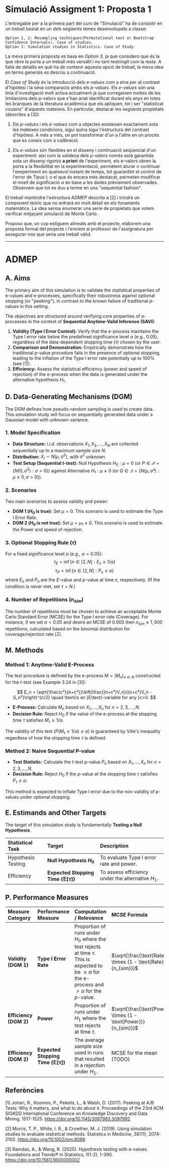 # Simulació Assigment 1: Proposta 1

L'entregable per a la primera part del curs de "Simulació" ha de consistir en un treball bastat en un dels següents temes desenvolupats a classe:

```
Option 1, 2: Resampling techniques(Permutational test or Bootstrap Confidence Intervals). Case of studies. 
Option 3: Simulation studies in Statistics. Case of Study
```

La meva primera proposta es basa en *Option 3*, ja que considero que és la que obre la porta a un treball més versàtil i no tant restringit com la resta. A falta de detallls en què ha de contenir aquesta opció de treball, la meva idea en terms generals es descriu a continuació.

El *Case of Study* és la introducció dels *e-values* com a eina per al contrast d'hipòtesi i la seva comparació ambs els *p-values*. Els *e-values* són una línia d'investigació molt activa actualment ja que corregeixen moltes de les limitacions dels p-valors que s'han anat identificat durant els anys en totes les branques de la literatura acadèmica que els apliquen, tot i ser "statistical cousins" d'aquests mateixos. En particular, destacar les següents propietats (descrites a [3]):

1.  Els *p-values* i els *e-values* com a objectes existeixen exactament sota les mateixes condicions, sigui quina sigui l'estructura del contrast d'hipòtesi. A més a més, un pot transformar d'un a l'altre en un procés que es coneix com a *calibració*.

2. Els *e-values* són flexibles en el disseny i continuació seqüencial d'un experiment: així com la validesa dels *p-valors* només està garantida sota un disseny rigorós **a priori** de l'experiment, els e-valors obren la porta a la flexibilitat en la experimentació, permetent aturar o continuar l'exeperiment en qualsevol instant de temps, tot guarantint el control de l'error de Tipus I; o el que és encara més destacat, permeten modificar el nivell de significació $\alpha$ en base a les dades prèviament observades. 
Observem que tot es duu a terme en una "sequential fashion". 

El treball mantindrà l'estructura *ADMEP* descrita a [2] i trindrà un component teòric que no entrarà en molt detall en els fonaments matemàtics. La idea serioa enumerar una serie de propietats que volem verificar mitjaçant simulació de Monte Carlo.

Proposo que, un cop estiguem alineats amb el projecte, elaborem una proposta formal del projecte i l'enviem al professor de l'assignatura per assegurar-nos que seria una treball vàlid.

------------
# ADMEP

## A. Aims

The primary aim of this simulation is to validate the statistical properties of e-values and e-processes, specifically their robustness against optional stopping (or "peeking"), in contrast to the known failure of traditional $p$-values in this setting.

The objectives are structured around verifying core properties of e-processes in the context of **Sequential Anytime-Valid Inference (SAVI)**:

1.  **Validity (Type I Error Control):** Verify that the e-process maintains the Type I error rate below the predefined significance level $\alpha$ (e.g., 0.05), regardless of the data-dependent stopping time ($\tau$) chosen by the user.
2.  **Comparison and Demonstration:** Empirically demonstrate how the traditional $p$-value procedure fails in the presence of optional stopping, leading to the inflation of the Type I error rate potentially up to 100% (see [1]).
3.  **Efficiency:** Assess the statistical efficiency (power and speed of rejection) of the e-process when the data is generated under the alternative hypothesis $H_1$.

## D. Data-Generating Mechanisms (DGM)

The DGM defines how pseudo-random sampling is used to create data. This simulation study will focus on sequentially generated data under a Gaussian model with unknown variance.

### 1. Model Specification

*   **Data Structure:** $\textit{i.i.d}$. observations $X_1, X_2, \ldots, X_N$ are collected sequentially up to a maximum sample size $N$.
*   **Distribution:** $X_i \sim N(\mu, \sigma^2)$, with $\sigma^2$ unknown.
*   **Test Setup (Sequential $t$-test):** Null Hypothesis $H_0: \mu = 0$ (or $P \in \mathcal{P}=\{N(0, \sigma^2): \sigma>0\}$) against Alternative $H_1: \mu \neq 0$ (or $Q \in \mathcal{Q} = \{N(\mu, \sigma²): \mu \neq 0, \sigma > 0\}$).

### 2. Scenarios

Two main scenarios to assess validity and power:

*   **DGM 1 ($H_0$ is true):** Set $\mu = 0$. This scenario is used to estimate the Type I Error Rate.
*   **DGM 2 ($H_0$ is not true):** Set $\mu = \mu_1 \neq 0$. This scenario is used to estimate the Power and speed of rejection.

### 3. Optional Stopping Rule $(\tau)$

 For a fixed significance level $\alpha$ (e.g., $\alpha=0.05$):
    $$\tau_E = \inf \left\{ n \in [2, N]: E_n \geq 1/\alpha \right\}$$
    $$\tau_P = \inf \left\{ n \in [2, N]: P_n \leq \alpha \right\}$$
    where $E_n$ and $P_n$ are the $E$-value and $p$-value at time $n$, respectively.
    (If the condition is never met, set $\tau = N$.)

### 4. Number of Repetitions ($n_{sim}$)

The number of repetitions must be chosen to achieve an acceptable Monte Carlo Standard Error (MCSE) for the Type I error rate (Coverage). For instance, if we set $\alpha=0.05$ and desire an MCSE of $0.005$ then $n_{sim} \approx 1,900$ repetitions, calculated based on the binomial distribution for coverage/rejection rate [2].

## M. Methods



### Method 1: Anytime-Valid E-Process

The test procedure is defined by the e-process $M = (M_n)_{n \in N}$ constructed for the $t$-test (see Example 3.24 in [3]):

$$
E_n = \sqrt{\frac{c²}{n+c²}}\left(\frac{(n+c²)V_n}{(n+c²)V_n -S_n²}\right)^{n/2} \quad \text{is an }E\text{-variable for any }c>0.
$$

*   **E-Process:** Calculate $M_n$ based on $X_1, \ldots, X_n$ for $n=2, 3, \ldots, N$.
*   **Decision Rule:** Reject $H_0$ if the value of the e-process at the stopping time $\tau$ satisfies $M_\tau \geq 1/\alpha$.

The validity of this test ($P(M_\tau \geq 1/\alpha) \leq \alpha$) is guaranteed by Ville's inequality regardless of how the stopping time $\tau$ is defined.

### Method 2: Naive Sequential P-value

*   **Test Statistic:** Calculate the $t$-test $p$-value $P_n$ based on $X_1, \ldots, X_n$ for $n=2, 3, \ldots, N$.
*   **Decision Rule:** Reject $H_0$ if the $p$-value at the stopping time $\tau$ satisfies $P_\tau \leq \alpha$.

This method is expected to inflate Type I error due to the non-validity of $p$-values under optional stopping.

## E. Estimands and Other Targets

The target of this simulation study is fundamentally **Testing a Null Hypothesis**.

| Statistical Task | Target | Description |
| :--- | :--- | :--- |
| Hypothesis Testing | **Null Hypothesis $H_0$** | To evaluate Type I error rate and power. |
| Efficiency | **Expected Stopping Time ($\mathbb{E}[\tau]$)** | To assess efficiency under the alternative $H_1$. |

## P. Performance Measures

| Measure Category | Performance Measure | Computation / Relevance | MCSE Formula|
| :--- | :--- | :--- | :--- |
| **Validity (DGM 1)** | **Type I Error Rate** | Proportion of runs under $H_0$ where the test rejects at time $\tau$. This is expected to be $\leq \alpha$ for the e-process and $> \alpha$ for the $p$-value. | $\sqrt{\frac{\text{Rate} \times (1 - \text{Rate})}{n_{sim}}}$ |
| **Efficiency (DGM 2)** | **Power** | Proportion of runs under $H_1$ where the test rejects at time $\tau$. | $\sqrt{\frac{\text{Power} \times (1 - \text{Power})}{n_{sim}}}$ |
| **Efficiency (DGM 2)** | **Expected Stopping Time ($\mathbb{E}[\tau]$)** | The average sample size used in runs that resulted in a rejection under $H_1$.| MCSE for the mean (TODO) |



## Referències

[1] Johari, R., Koomen, P., Pekelis, L., & Walsh, D. (2017). Peeking at A/B Tests: Why it matters, and what to do about it. Proceedings of the 23rd ACM SIGKDD International Conference on Knowledge Discovery and Data Mining, 1517-1525. https://doi.org/10.1145/3097983.3097992

[2] Morris, T. P., White, I. R., & Crowther, M. J. (2019). Using simulation studies to evaluate statistical methods. Statistics in Medicine, 38(11), 2074-2102. https://doi.org/10.1002/sim.8086

[3] Ramdas, A., & Wang, R. (2025). Hypothesis testing with e-values. Foundations and Trends® in Statistics, 1(1-2), 1-390. https://doi.org/10.1561/3600000002






